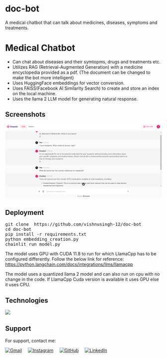 # doc-bot
A medical chatbot that can talk about medicines, diseases, symptoms and treatments.

# Medical Chatbot

- Can chat about diseases and their symtopms, drugs and treatments etc. 
- Utilizes RAG (Retrieval-Augmented Generation) with a medicine encyclopedia provided as a pdf. (The document can be changed to make the bot more intelligent)
- Uses HuggingFace embeddings for vector conversion.
- Uses FAISS(Facebook AI Similarity Search) to create and store an index on the local machine.
- Uses the llama 2 LLM model for generating natural response.

## Screenshots

![App Screenshots](https://github.com/vishnusingh-12/doc-bot/blob/main/readme/bot.PNG)




## Deployment
<pre>git clone  https://github.com/vishnusingh-12/doc-bot
cd doc-bot
pip install -r requirements.txt
python embedding_creation.py
chainlit run model.py </pre>

The model uses GPU with CUDA 11.8 to run for which LlamaCpp has to be configured differently. Follow the below link for reference:
https://python.langchain.com/docs/integrations/llms/llamacpp

The model uses a quantized llama 2 model and can also run on cpu with no change in the code. If LlamaCpp Cuda version is available it uses GPU else it uses CPU. 


## Technologies
<img src="https://raw.githubusercontent.com/vishnusingh-12/main/readme/docbot.PNG">

## Support

For support, contact me:

[<img src="https://img.icons8.com/color/48/000000/gmail.png" alt="Gmail" width="30" height="30">](mailto:vishnusingh1995@gmail.com)
&nbsp;&nbsp;&nbsp;
[<img src="https://img.icons8.com/color/48/000000/instagram-new.png" alt="Instagram" width="30" height="30">](https://www.instagram.com/vishnusingh12/)
&nbsp;&nbsp;&nbsp;
[<img src="https://img.icons8.com/ios-filled/50/000000/github.png" alt="GitHub" width="30" height="30">](https://github.com/vishnusingh-12)
&nbsp;&nbsp;&nbsp;
[<img src="https://img.icons8.com/color/48/000000/linkedin.png" alt="LinkedIn" width="30" height="30">](https://www.linkedin.com/in/singh-vishnu)

